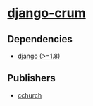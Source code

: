 # [django-crum](https://pypi.org/project/django-crum)

## Dependencies
- [django (>=1.8)](packages/d/django.md)



## Publishers
- [cchurch](https://pypi.org/user/cchurch)

